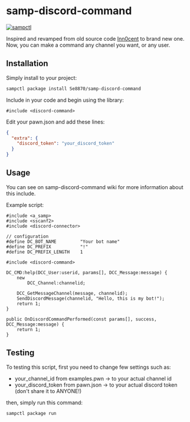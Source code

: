 # samp-discord-command

[![sampctl](https://img.shields.io/badge/sampctl-samp--discord--command-2f2f2f.svg?style=for-the-badge)](https://github.com/Se8870/samp-discord-command)

Inspired and revamped from old source code [Inn0cent](https://forum.sa-mp.com/showthread.php?t=646843) to brand new one.
Now, you can make a command any channel you want, or any user.

## Installation

Simply install to your project:

```bash
sampctl package install Se8870/samp-discord-command
```

Include in your code and begin using the library:

```pawn
#include <discord-command>
```

Edit your pawn.json and add these lines:

```json
{
  "extra": {
    "discord_token": "your_discord_token"
  }
}
```

## Usage

You can see on samp-discord-command wiki for more information about this include.

Example script:
```pawn
#include <a_samp>
#include <sscanf2>
#include <discord-connector>

// configuration
#define DC_BOT_NAME         "Your bot name"
#define DC_PREFIX           "!"
#define DC_PREFIX_LENGTH    1

#include <discord-command>

DC_CMD:help(DCC_User:userid, params[], DCC_Message:message) {
    new 
        DCC_Channel:channelid;
    
    DCC_GetMessageChannel(message, channelid);
    SendDiscordMessage(channelid, "Hello, this is my bot!");
    return 1;
}

public OnDiscordCommandPerformed(const params[], success, DCC_Message:message) {
    return 1;
}
```

## Testing

<!--
Depending on whether your package is tested via in-game "demo tests" or
y_testing unit-tests, you should indicate to readers what to expect below here.
-->

To testing this script, first you need to change few settings such as:
* your_channel_id from examples.pwn -> to your actual channel id
* your_discord_token from pawn.json -> to your actual discord token (don't share it to ANYONE!)

then, simply run this command:
```bash
sampctl package run
```
